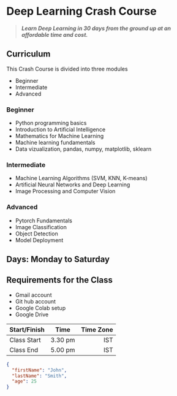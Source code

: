 # Deep Learning Crash Course

> ***Learn Deep Learning in 30 days from the ground up at an affordable time and cost.***

## Curriculum

This Crash Course is divided into three modules
 - Beginner
 - Intermediate
 - Advanced

### Beginner
- Python programming basics
- Introduction to Artificial Intelligence
- Mathematics for Machine Learning
- Machine learning fundamentals
- Data vizualization, pandas, numpy, matplotlib, sklearn

### Intermediate
- Machine Learning Algorithms (SVM, KNN, K-means)
- Artificial Neural Networks and Deep Learning
- Image Processing and Computer Vision

### Advanced
- Pytorch Fundamentals
- Image Classification
- Object Detection
- Model Deployment


## Days: Monday to Saturday

## Requirements for the Class

- Gmail account
- Git hub account
- Google Colab setup
- Google Drive

| Start/Finish| Time        | Time Zone     |
| :---        |    :----:   |          ---: |
| Class Start | 3.30 pm     | IST           |
| Class End   | 5.00 pm     | IST           |


```json
{
  "firstName": "John",
  "lastName": "Smith",
  "age": 25
}
```



